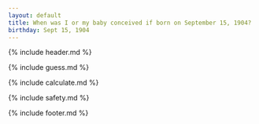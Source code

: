 ```yaml
---
layout: default
title: When was I or my baby conceived if born on September 15, 1904?
birthday: Sept 15, 1904
---
```


{% include header.md %}

{% include guess.md %}

{% include calculate.md %}

{% include safety.md %}

{% include footer.md %}



